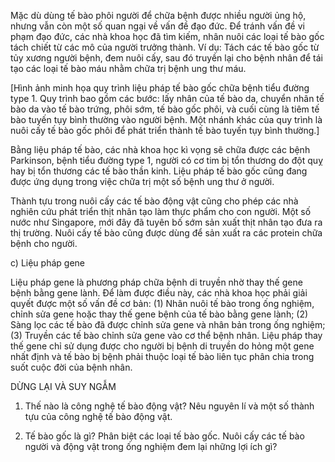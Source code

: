 Mặc dù dùng tế bào phôi người để chữa bệnh được nhiều người ủng hộ, nhưng vẫn còn một số quan ngại về vấn đề đạo đức. Để tránh vấn đề vi phạm đạo đức, các nhà khoa học đã tìm kiếm, nhân nuôi các loại tế bào gốc tách chiết từ các mô của người trưởng thành. Ví dụ: Tách các tế bào gốc từ tủy xương người bệnh, đem nuôi cấy, sau đó truyền lại cho bệnh nhân để tái tạo các loại tế bào máu nhằm chữa trị bệnh ung thư máu.

[Hình ảnh minh họa quy trình liệu pháp tế bào gốc chữa bệnh tiểu đường type 1. Quy trình bao gồm các bước: lấy nhân của tế bào da, chuyển nhân tế bào da vào tế bào trứng, phôi sớm, tế bào gốc phôi, và cuối cùng là tiêm tế bào tuyến tụy bình thường vào người bệnh. Một nhánh khác của quy trình là nuôi cấy tế bào gốc phôi để phát triển thành tế bào tuyến tụy bình thường.]

Bằng liệu pháp tế bào, các nhà khoa học kì vọng sẽ chữa được các bệnh Parkinson, bệnh tiểu đường type 1, người có cơ tim bị tổn thương do đột quỵ hay bị tổn thương các tế bào thần kinh. Liệu pháp tế bào gốc cũng đang được ứng dụng trong việc chữa trị một số bệnh ung thư ở người.

Thành tựu trong nuôi cấy các tế bào động vật cũng cho phép các nhà nghiên cứu phát triển thịt nhân tạo làm thực phẩm cho con người. Một số nước như Singapore, mới đây đã tuyên bố sớm sản xuất thịt nhân tạo đưa ra thị trường. Nuôi cấy tế bào cũng được dùng để sản xuất ra các protein chữa bệnh cho người.

c) Liệu pháp gene

Liệu pháp gene là phương pháp chữa bệnh di truyền nhờ thay thế gene bệnh bằng gene lành. Để làm được điều này, các nhà khoa học phải giải quyết được một số vấn đề cơ bản: (1) Nhân nuôi tế bào trong ống nghiệm, chỉnh sửa gene hoặc thay thế gene bệnh của tế bào bằng gene lành; (2) Sàng lọc các tế bào đã được chỉnh sửa gene và nhân bản trong ống nghiệm; (3) Truyền các tế bào chỉnh sửa gene vào cơ thể bệnh nhân. Liệu pháp thay thế gene chỉ sử dụng được cho người bị bệnh di truyền do hỏng một gene nhất định và tế bào bị bệnh phải thuộc loại tế bào liên tục phân chia trong suốt cuộc đời của bệnh nhân.

DỪNG LẠI VÀ SUY NGẪM

1. Thế nào là công nghệ tế bào động vật? Nêu nguyên lí và một số thành tựu của công nghệ tế bào động vật.

2. Tế bào gốc là gì? Phân biệt các loại tế bào gốc. Nuôi cấy các tế bào người và động vật trong ống nghiệm đem lại những lợi ích gì?